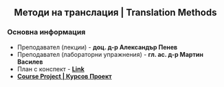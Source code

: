 <h2 align="center">Методи на транслация | Translation Methods</h2>

### Основна информация
* Преподавател (лекции) - **доц. д-р Александър Пенев**
* Преподавател (лабораторни упражнения) - **гл. ас. д-р Мартин Василев**
* План с конспект - [**Link**](https://github.com/rythm-net/PU-Informatics/blob/main/IV%20%D0%BA%D1%83%D1%80%D1%81/I%20%D1%81%D0%B5%D0%BC%D0%B5%D1%81%D1%82%D1%8A%D1%80/%D0%9C%D0%B5%D1%82%D0%BE%D0%B4%D0%B8%20%D0%BD%D0%B0%20%D1%82%D1%80%D0%B0%D0%BD%D1%81%D0%BB%D0%B0%D1%86%D0%B8%D1%8F/%D0%9A%D0%BE%D0%BD%D1%81%D0%BF%D0%B5%D0%BA%D1%82%20-%20%D0%9C%D0%B5%D1%82%D0%BE%D0%B4%D0%B8%20%D0%BD%D0%B0%20%D1%82%D1%80%D0%B0%D0%BD%D1%81%D0%BB%D0%B0%D1%86%D0%B8%D1%8F%20(2023-2024).pdf)
* [**Course Project | Курсов Проект**]()
